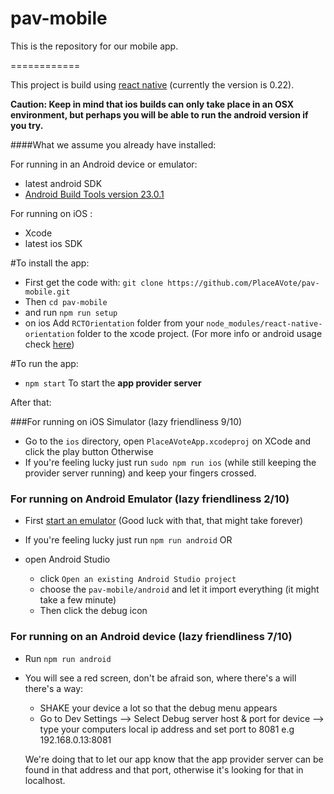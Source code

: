 # pav-mobile
This is the repository for our mobile app.


============


This project is build using [react native](https://github.com/facebook/react-native) (currently the version is 0.22).

**Caution: Keep in mind that ios builds can only take place in an OSX environment, but perhaps you will be able to run the android version if you try.**


####What we assume you already have installed:

For running in an Android device or emulator:
* latest android SDK
* [Android Build Tools version 23.0.1](http://stackoverflow.com/questions/33155087/react-native-on-android-failed-to-find-build-tools)

For running on iOS :
* Xcode
* latest ios SDK



#To install the app:
* First get the code with: `git clone https://github.com/PlaceAVote/pav-mobile.git`
* Then `cd pav-mobile`
* and run `npm run setup`
* on ios Add `RCTOrientation` folder from your `node_modules/react-native-orientation` folder to the xcode project. (For more info or android usage check [here](https://www.npmjs.com/package/react-native-orientation))





#To run the app:
 * `npm start` To start the **app provider server**

After that:

###For running on iOS Simulator (lazy friendliness 9/10)


* Go to the `ios` directory, open `PlaceAVoteApp.xcodeproj` on XCode and click the play button
Otherwise
* If you're feeling lucky just run `sudo npm run ios` (while still keeping the provider server running) and keep your fingers crossed.


### For running on Android Emulator (lazy friendliness 2/10)
 * First [start an emulator](http://developer.android.com/tools/devices/managing-avds.html) (Good luck with that, that might take forever)

 * If you're feeling lucky just run `npm run android`
 OR
 * open Android Studio
	 * click `Open an existing Android Studio project`
	 * choose the `pav-mobile/android` and let it import everything (it might take a few minute)
	 * Then click the debug icon

### For running on an Android device (lazy friendliness 7/10)

 * Run `npm run android`
 * You will see a red screen, don't be afraid son, where there's a will there's a way:
 	* SHAKE your device a lot so that the debug menu appears
 	* Go to Dev Settings --> Select Debug server host & port for device  -->  type your computers local ip address and set port to 8081 e.g 192.168.0.13:8081

 	We're doing that to let our app know that the app provider server can be found in that address and that port, otherwise it's looking for that in localhost.
